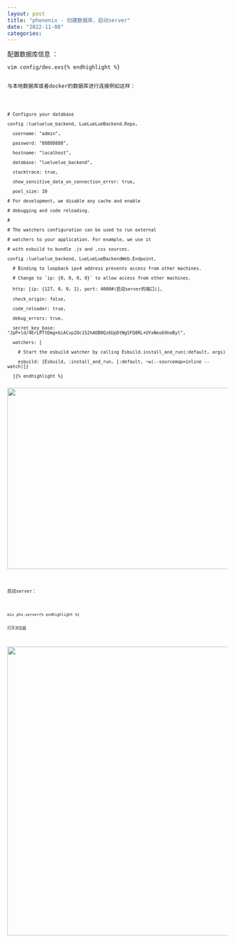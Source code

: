 ```yaml
---
layout: post
title: "phonenix - 创建数据库，启动server"
date: "2022-11-08"
categories: 
---
```

<p>配置数据库信息 ：</p>

<pre>
<code>vim config/dev.exs{% endhighlight %}

<p>与本地数据库或者docker的数据库进行连接例如这样：</p>

<pre>
<code># Configure your database

config :lueluelue_backend, LueLueLueBackend.Repo,

&nbsp; username: &quot;admin&quot;,

&nbsp; password: &quot;88888888&quot;,

&nbsp; hostname: &quot;localhost&quot;,

&nbsp; database: &quot;lueluelue_backend&quot;,

&nbsp; stacktrace: true,

&nbsp; show_sensitive_data_on_connection_error: true,

&nbsp; pool_size: 10

# For development, we disable any cache and enable

# debugging and code reloading.

#

# The watchers configuration can be used to run external

# watchers to your application. For example, we use it

# with esbuild to bundle .js and .css sources.

config :lueluelue_backend, LueLueLueBackendWeb.Endpoint,

&nbsp; # Binding to loopback ipv4 address prevents access from other machines.

&nbsp; # Change to `ip: {0, 0, 0, 0}` to allow access from other machines.

&nbsp; http: [ip: {127, 0, 0, 1}, port: 4000#(启动server的端口)],

&nbsp; check_origin: false,

&nbsp; code_reloader: true,

&nbsp; debug_errors: true,

&nbsp; secret_key_base: &quot;JpP+ld/4ErLPTtDmg+biACvp2Oc152hAOB0Qz6UpDtNgSFQ8RL+UYxNeo69hoByl&quot;,

&nbsp; watchers: [

&nbsp;&nbsp;&nbsp; # Start the esbuild watcher by calling Esbuild.install_and_run(:default, args)

&nbsp;&nbsp;&nbsp; esbuild: {Esbuild, :install_and_run, [:default, ~w(--sourcemap=inline --watch)]}

&nbsp; ]{% endhighlight %}

<p><img src="/uploads/ckeditor/pictures/698/image-20221108093442-1.png" style="height:414px; width:1040px" /></p>

<p>启动server：</p>

<pre>
<code>mix phx.server{% endhighlight %}

<p>打开浏览器</p>

<p><img src="/uploads/ckeditor/pictures/700/image-20221108093958-2.png" style="height:660px; width:1187px" /></p>

<p>&nbsp;</p>

